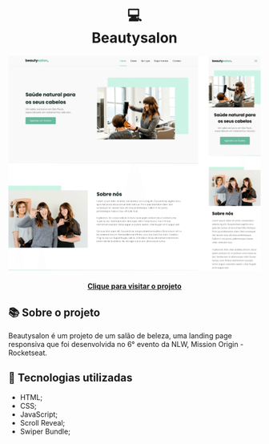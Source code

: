 <h1 align="center">
  💻<br>Beautysalon
</h1>

![Design preview for Beautysalon](./images/project-view.png)

<h4 align="center"><a href="https://lucasgabriell97.github.io/beautysalon/">Clique para visitar o projeto</a></h4>

## 📚 Sobre o projeto

Beautysalon é um projeto de um salão de beleza, uma landing page responsiva que foi desenvolvida no 6° evento da NLW, Mission Origin - Rocketseat.

## 💼 Tecnologias utilizadas

- HTML;
- CSS;
- JavaScript;
- Scroll Reveal;
- Swiper Bundle;
